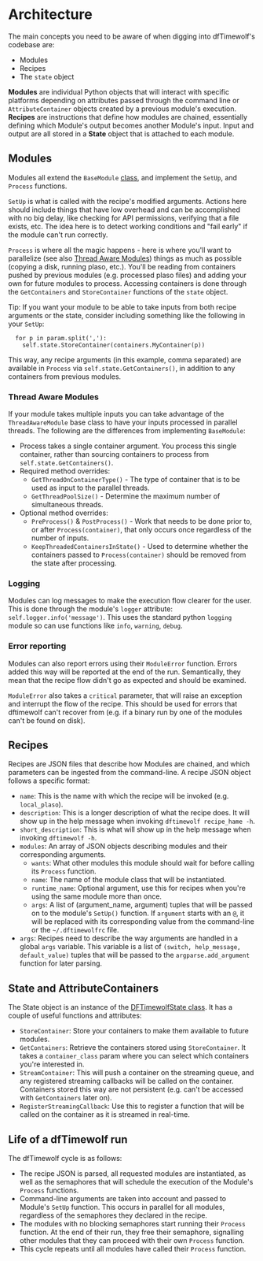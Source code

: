 # Architecture

The main concepts you need to be aware of when digging into dfTimewolf's
codebase are:

- Modules
- Recipes
- The `state` object

**Modules** are individual Python objects that will interact with specific
platforms depending on attributes passed through the command line or
`AttributeContainer` objects created by a previous module's execution.
**Recipes** are instructions that define how modules are chained, essentially
defining which Module's output becomes another Module's input. Input and output
are all stored in a **State** object that is attached to each module.

## Modules

Modules all extend the `BaseModule`
[class](https://github.com/log2timeline/dftimewolf/blob/main/dftimewolf/lib/module.py),
and implement the `SetUp`, and `Process` functions.

`SetUp` is what is called with the recipe's modified arguments. Actions here
should include things that have low overhead and can be accomplished with no big
delay, like checking for API permissions, verifying that a file exists, etc. The
idea here is to detect working conditions and "fail early" if the module can't
run correctly.

`Process` is where all the magic happens - here is where you'll want to
parallelize (see also [Thread Aware Modules](#thread-aware-modules)) things as
much as possible (copying a disk, running plaso, etc.). You'll be reading from
containers pushed by previous modules (e.g. processed plaso files) and adding
your own for future modules to process. Accessing containers is done through the
`GetContainers` and `StoreContainer` functions of the `state` object.

Tip: If you want your module to be able to take inputs from both recipe
arguments or the state, consider including something like the following in your
`SetUp`:

```
  for p in param.split(','):
    self.state.StoreContainer(containers.MyContainer(p))
```

This way, any recipe arguments (in this example, comma separated) are available
in `Process` via `self.state.GetContainers()`, in addition to any containers
from previous modules.

### Thread Aware Modules

If your module takes multiple inputs you can take advantage of the
`ThreadAwareModule` base class to have your inputs processed in parallel
threads. The following are the differences from implementing `BaseModule`:

* Process takes a single container argument. You process this single container,
rather than sourcing containers to process from `self.state.GetContainers()`.
* Required method overrides:
  * `GetThreadOnContainerType()` - The type of container that is to be used as
  input to the parallel threads. 
  * `GetThreadPoolSize()` - Determine the maximum number of simultaneous threads.
* Optional method overrides:
  * `PreProcess()` & `PostProcess()` - Work that needs to be done prior to, or
  after `Process(container)`, that only occurs once regardless of the number of
  inputs.
  * `KeepThreadedContainersInState()` - Used to determine whether the containers
  passed to `Process(container)` should be removed from the state after
  processing.

### Logging

Modules can log messages to make the execution flow clearer for the user. This
is done through the module's `logger` attribute: `self.logger.info('message')`.
This uses the standard python `logging` module so can use functions like `info`,
`warning`, `debug`.

### Error reporting

Modules can also report errors using their `ModuleError` function. Errors added
this way will be reported at the end of the run. Semantically, they mean that
the recipe flow didn't go as expected and should be examined.

`ModuleError` also takes a `critical` parameter, that will raise an exception
and interrupt the flow of the recipe. This should be used for errors that
dftimewolf can't recover from (e.g. if a binary run by one of the modules can't
be found on disk).

## Recipes

Recipes are JSON files that describe how Modules are chained, and which
parameters can be ingested from the command-line. A recipe JSON object follows a
specific format:

- `name`: This is the name with which the recipe will be invoked (e.g.
  `local_plaso`).
- `description`: This is a longer description of what the recipe does. It will
  show up in the help message when invoking `dftimewolf recipe_hame -h`.
- `short_description`: This is what will show up in the help message when
  invoking `dftimewolf -h`.
- `modules`: An array of JSON objects describing modules and their corresponding
  arguments.
  - `wants`: What other modules this module should wait for before calling its
    `Process` function.
  - `name`: The name of the module class that will be instantiated.
  - `runtime_name`: Optional argument, use this for recipes when you're using
    the same module more than once.
  - `args`: A list of (argument_name, argument) tuples that will be passed on to
    the module's `SetUp()` function. If `argument` starts with an `@`, it will
    be replaced with its corresponding value from the command-line or the
    `~/.dftimewolfrc` file.
- `args`: Recipes need to describe the way arguments are handled in a global
  `args` variable. This variable is a list of
  `(switch, help_message, default_value)` tuples that will be passed to the
  `argparse.add_argument` function for later parsing.

## State and AttributeContainers

The State object is an instance of the
[DFTimewolfState class](https://github.com/log2timeline/dftimewolf/blob/main/dftimewolf/lib/state.py).
It has a couple of useful functions and attributes:

- `StoreContainer`: Store your containers to make them available to future
  modules.
- `GetContainers`: Retrieve the containers stored using `StoreContainer`. It
  takes a `container_class` param where you can select which containers you're
  interested in.
- `StreamContainer`: This will push a container on the streaming queue, and any
  registered streaming callbacks will be called on the container. Containers
  stored this way are not persistent (e.g. can't be accessed with
  `GetContainers` later on).
- `RegisterStreamingCallback`: Use this to register a function that will be
  called on the container as it is streamed in real-time.

## Life of a dfTimewolf run

The dfTimewolf cycle is as follows:

- The recipe JSON is parsed, all requested modules are instantiated, as well as
  the semaphores that will schedule the execution of the Module's `Process`
  functions.
- Command-line arguments are taken into account and passed to Module's `SetUp`
  function. This occurs in parallel for all modules, regardless of the semaphores
  they declared in the recipe.
- The modules with no blocking semaphores start running their `Process`
  function. At the end of their run, they free their semaphore, signalling other
  modules that they can proceed with their own `Process` function.
- This cycle repeats until all modules have called their `Process` function.
